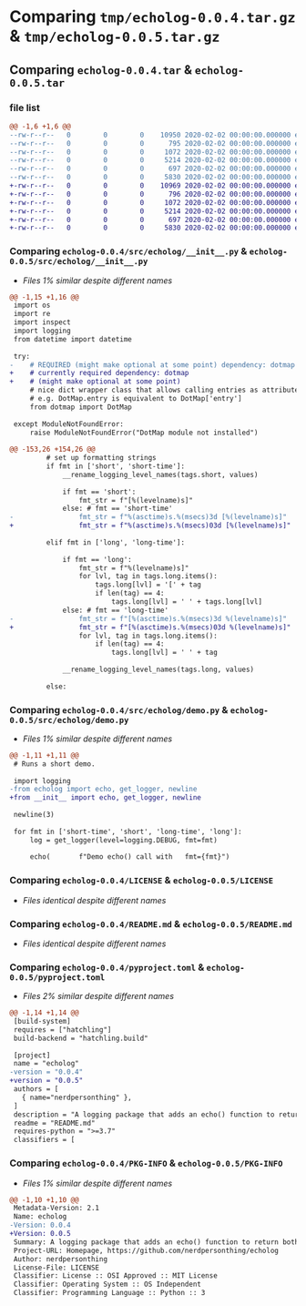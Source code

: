 # Comparing `tmp/echolog-0.0.4.tar.gz` & `tmp/echolog-0.0.5.tar.gz`

## Comparing `echolog-0.0.4.tar` & `echolog-0.0.5.tar`

### file list

```diff
@@ -1,6 +1,6 @@
--rw-r--r--   0        0        0    10950 2020-02-02 00:00:00.000000 echolog-0.0.4/src/echolog/__init__.py
--rw-r--r--   0        0        0      795 2020-02-02 00:00:00.000000 echolog-0.0.4/src/echolog/demo.py
--rw-r--r--   0        0        0     1072 2020-02-02 00:00:00.000000 echolog-0.0.4/LICENSE
--rw-r--r--   0        0        0     5214 2020-02-02 00:00:00.000000 echolog-0.0.4/README.md
--rw-r--r--   0        0        0      697 2020-02-02 00:00:00.000000 echolog-0.0.4/pyproject.toml
--rw-r--r--   0        0        0     5830 2020-02-02 00:00:00.000000 echolog-0.0.4/PKG-INFO
+-rw-r--r--   0        0        0    10969 2020-02-02 00:00:00.000000 echolog-0.0.5/src/echolog/__init__.py
+-rw-r--r--   0        0        0      796 2020-02-02 00:00:00.000000 echolog-0.0.5/src/echolog/demo.py
+-rw-r--r--   0        0        0     1072 2020-02-02 00:00:00.000000 echolog-0.0.5/LICENSE
+-rw-r--r--   0        0        0     5214 2020-02-02 00:00:00.000000 echolog-0.0.5/README.md
+-rw-r--r--   0        0        0      697 2020-02-02 00:00:00.000000 echolog-0.0.5/pyproject.toml
+-rw-r--r--   0        0        0     5830 2020-02-02 00:00:00.000000 echolog-0.0.5/PKG-INFO
```

### Comparing `echolog-0.0.4/src/echolog/__init__.py` & `echolog-0.0.5/src/echolog/__init__.py`

 * *Files 1% similar despite different names*

```diff
@@ -1,15 +1,16 @@
 import os
 import re
 import inspect
 import logging
 from datetime import datetime
 
 try:
-    # REQUIRED (might make optional at some point) dependency: dotmap
+    # currently required dependency: dotmap
+    # (might make optional at some point)
     # nice dict wrapper class that allows calling entries as attributes OR keys
     # e.g. DotMap.entry is equivalent to DotMap['entry']
     from dotmap import DotMap
 
 except ModuleNotFoundError:
     raise ModuleNotFoundError("DotMap module not installed")
 
@@ -153,26 +154,26 @@
         # set up formatting strings
         if fmt in ['short', 'short-time']:
             __rename_logging_level_names(tags.short, values)
             
             if fmt == 'short':
                 fmt_str = f"[%(levelname)s]"
             else: # fmt == 'short-time'
-                fmt_str = f"%(asctime)s.%(msecs)3d [%(levelname)s]"
+                fmt_str = f"%(asctime)s.%(msecs)03d [%(levelname)s]"
         
         elif fmt in ['long', 'long-time']:
             
             if fmt == 'long':
                 fmt_str = f"%(levelname)s]"
                 for lvl, tag in tags.long.items():
                     tags.long[lvl] = '[' + tag
                     if len(tag) == 4:
                         tags.long[lvl] = ' ' + tags.long[lvl]
             else: # fmt == 'long-time'
-                fmt_str = f"[%(asctime)s.%(msecs)3d %(levelname)s]"
+                fmt_str = f"[%(asctime)s.%(msecs)03d %(levelname)s]"
                 for lvl, tag in tags.long.items():
                     if len(tag) == 4:
                         tags.long[lvl] = ' ' + tag
     
             __rename_logging_level_names(tags.long, values)
             
         else:
```

### Comparing `echolog-0.0.4/src/echolog/demo.py` & `echolog-0.0.5/src/echolog/demo.py`

 * *Files 1% similar despite different names*

```diff
@@ -1,11 +1,11 @@
 # Runs a short demo.
 
 import logging
-from echolog import echo, get_logger, newline
+from __init__ import echo, get_logger, newline
 
 newline(3)
 
 for fmt in ['short-time', 'short', 'long-time', 'long']:
     log = get_logger(level=logging.DEBUG, fmt=fmt)
 
     echo(       f"Demo echo() call with   fmt={fmt}")
```

### Comparing `echolog-0.0.4/LICENSE` & `echolog-0.0.5/LICENSE`

 * *Files identical despite different names*

### Comparing `echolog-0.0.4/README.md` & `echolog-0.0.5/README.md`

 * *Files identical despite different names*

### Comparing `echolog-0.0.4/pyproject.toml` & `echolog-0.0.5/pyproject.toml`

 * *Files 2% similar despite different names*

```diff
@@ -1,14 +1,14 @@
 [build-system]
 requires = ["hatchling"]
 build-backend = "hatchling.build"
 
 [project]
 name = "echolog"
-version = "0.0.4"
+version = "0.0.5"
 authors = [
   { name="nerdpersonthing" },
 ]
 description = "A logging package that adds an echo() function to return both the input expression/variable and its results. Also sets up nicely-formatted logging."
 readme = "README.md"
 requires-python = ">=3.7"
 classifiers = [
```

### Comparing `echolog-0.0.4/PKG-INFO` & `echolog-0.0.5/PKG-INFO`

 * *Files 1% similar despite different names*

```diff
@@ -1,10 +1,10 @@
 Metadata-Version: 2.1
 Name: echolog
-Version: 0.0.4
+Version: 0.0.5
 Summary: A logging package that adds an echo() function to return both the input expression/variable and its results. Also sets up nicely-formatted logging.
 Project-URL: Homepage, https://github.com/nerdpersonthing/echolog
 Author: nerdpersonthing
 License-File: LICENSE
 Classifier: License :: OSI Approved :: MIT License
 Classifier: Operating System :: OS Independent
 Classifier: Programming Language :: Python :: 3
```

